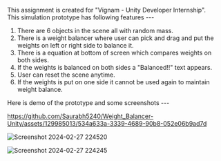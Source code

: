 This assignment is created for "Vignam - Unity Developer Internship".   
This simulation prototype has following features ---   
1) There are 6 objects in the scene all with random mass.
2) There is a weight balancer where user can pick and drag and put the weights on left or right side to balance it.   
3) There is a equation at bottom of screen which compares weights on both sides.   
4) If the weights is balanced on both sides a "Balanced!!" text appears.   
5) User can reset the scene anytime.   
6) If the weights is put on one side it cannot be used again to maintain weight balance.


 Here is demo of the prototype and some screenshots ---

 
   


https://github.com/Saurabh5240/Weight_Balancer-Unity/assets/129985013/534a633a-3339-4689-90b8-052e06b9ad7d   

![Screenshot 2024-02-27 224520](https://github.com/Saurabh5240/Weight_Balancer-Unity/assets/129985013/3694bb5f-7a9c-422f-b6ed-937325172e99)   


![Screenshot 2024-02-27 224245](https://github.com/Saurabh5240/Weight_Balancer-Unity/assets/129985013/3c3ef370-f868-4182-bcb3-3eb56c6b868f)
